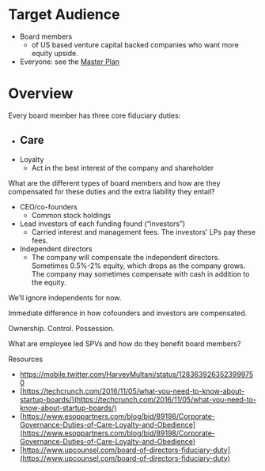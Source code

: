 # Target Audience

-   Board members
    -   of US based venture capital backed companies who want more equity upside.
-   Everyone: see the  [Master Plan](https://harveymultani.substack.com/p/master-plan-employee-led-spvs)

# Overview

Every board member has three core fiduciary duties:
- Care
	 - 
 - Loyalty
	 - Act in the best interest of the company and shareholder

What are the different types of board members and how are they compensated for these duties and the extra liability they entail?
- CEO/co-founders
	- Common stock holdings
- Lead investors of each funding found (“investors”)
	- Carried interest and management fees.  The investors' LPs pay these fees.
- Independent directors
	- The company will compensate the independent directors. Sometimes 0.5%-2% equity, which drops as the company grows. The company may sometimes compensate with cash in addition to the equity.

We’ll ignore independents for now. 

Immediate difference in how cofounders and investors are compensated. 

Ownership. Control. Possession. 

What are employee led SPVs and how do they benefit board members?


Resources
- https://mobile.twitter.com/HarveyMultani/status/1283639263523999750
 - [https://techcrunch.com/2016/11/05/what-you-need-to-know-about-startup-boards/](https://techcrunch.com/2016/11/05/what-you-need-to-know-about-startup-boards/)
 - [https://www.esoppartners.com/blog/bid/89198/Corporate-Governance-Duties-of-Care-Loyalty-and-Obedience](https://www.esoppartners.com/blog/bid/89198/Corporate-Governance-Duties-of-Care-Loyalty-and-Obedience)
 - [https://www.upcounsel.com/board-of-directors-fiduciary-duty](https://www.upcounsel.com/board-of-directors-fiduciary-duty)

<!--stackedit_data:
eyJoaXN0b3J5IjpbLTE5NTg0NDU5OTMsMTQ1NjU3MzY2NCwtNj
c4MjA4OTc3LC0yMTIzNDgyMTcxLC0zMzg5Njk0NDZdfQ==
-->